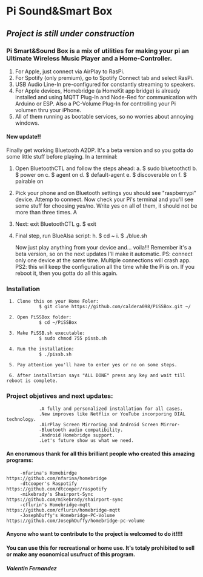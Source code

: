 # Pi Sound&Smart Box

## *Project is still under construction* 

### Pi Smart&Sound Box is a mix of utilities for making your pi an Ultimate Wireless Music Player and a Home-Controller.

   1. For Apple, just connect via AirPlay to RasPi. 
   2. For Spotify (only premium), go to Spotify Connect tab and select RasPi. 
   3. USB Audio Line-In pre-configured for constantly streaming to speakers.
   4. For Apple devices, Homebridge (a HomeKit app bridge) is already installed and using MQTT Plug-In and Node-Red for communication            with Arduino or ESP. Also a PC-Volume Plug-In for controlling your Pi volumen thru your iPhone.
   5. All of them running as bootable services, so no worries about annoying windows.
   
#### New update!!

   Finally get working Bluetooth A2DP. It's a beta version and so you gotta do some little stuff before playing. In a terminal:
   1. Open BluetoothCTL and follow the steps ahead:
            a. $ sudo bluetoothctl
            b. $ power on
            c. $ agent on
            d. $ default-agent
            e. $ discoverable on
            f. $ pairable on 
  
   2. Pick your phone and on Bluetooth settings you should see "raspberrypi" device. Attemp to connect. Now check your Pi's terminal and        you'll see some stuff for choosing yes/no. Write yes on all of them, it should not be more than three times. A
   
   3. Next: exit BluetoothCTL
            g. $ exit
    
   4. Final step, run BlueAlsa script:
            h. $ cd ~
            i. $ ./blue.sh
            
      Now just play anything from your device and... voila!!!
      Remember it's a beta version, so on the next updates I'll make it automatic.
      PS: connect only one device at the same time. Multiple connections will crash app.
      PS2: this will keep the configuration all the time while the Pi is on. If you reboot it, then you gotta do all this again.
            
      

### Installation

     1. Clone this on your Home Foler:
                $ git clone https://github.com/caldera098/PiSSBox.git ~/
                
     2. Open PiSSBox folder:
                $ cd ~/PiSSBox
                
     3. Make PiSSB.sh executable:
                $ sudo chmod 755 pissb.sh
                
     4. Run the installation:
                $ ./pissb.sh
                
     5. Pay attention you'll have to enter yes or no on some steps.
     
     6. After installation says "ALL DONE" press any key and wait till reboot is complete.
     
   

### Project objetives and next updates:

                .A fully and personalized installation for all cases.
                .New improves like Netflix or YouTube incorporing DIAL technology.
                .AirPlay Screen Mirroring and Android Screen Mirror-
                -Bluetooth audio compatibility.
                .Android Homebridge support.
                .Let's future show us what we need.
                


#### An enorumous thank for all this brilliant people who created this amazing programs: ####

         -nfarina's Homebirdge               https://github.com/nfarina/homebridge 
         -dtcooper's Raspotify               https://github.com/dtcooper/raspotify  
         -mikebrady's Shairport-Sync         https://github.com/mikebrady/shairport-sync 
         -cflurin's Homebridge-mqtt          https://github.com/cflurin/homebridge-mqtt 
         -JosephDuffy's Homebridge-PC-Volume https://github.com/JosephDuffy/homebridge-pc-volume 
         
         
#### Anyone who want to contribute to the project is welcomed to do it!!!! 
#### You can use this for recreational or home use. It's totaly prohibited to sell or make any economical usufruct of this program.

##### Valentin Fernandez
